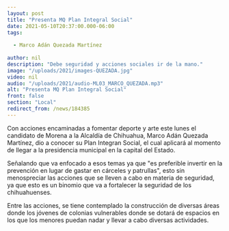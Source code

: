 ```yaml
---
layout: post
title: "Presenta MQ Plan Integral Social"
date: 2021-05-10T20:37:00.000-06:00
tags:
  
  - Marco Adán Quezada Martínez
  
author: nil
description: "Debe seguridad y acciones sociales ir de la mano."
image: "/uploads/2021/images-QUEZADA.jpg"
video: nil
audio: "/uploads/2021/audio-ML03_MARCO_QUEZADA.mp3"
alt: "Presenta MQ Plan Integral Social"
front: false
section: "Local"
redirect_from: /news/184385
---
```


Con acciones encaminadas a fomentar deporte y arte este lunes el candidato de Morena a la Alcaldía de Chihuahua, Marco Adán Quezada Martínez, dio a conocer su Plan Integran Social, el cual aplicará al momento de llegar a la presidencia municipal en la capital del Estado.

Señalando que va enfocado a esos temas ya que "es preferible invertir en la prevención en lugar de gastar en cárceles y patrullas", esto sin menospreciar las acciones que se lleven a cabo en materia de seguridad, ya que esto es un binomio que va a fortalecer la seguridad de los chihuahuenses.

Entre las acciones, se tiene contemplado la construcción de diversas áreas donde los jóvenes de colonias vulnerables donde se dotará de espacios en los que los menores puedan nadar y llevar a cabo diversas actividades.
